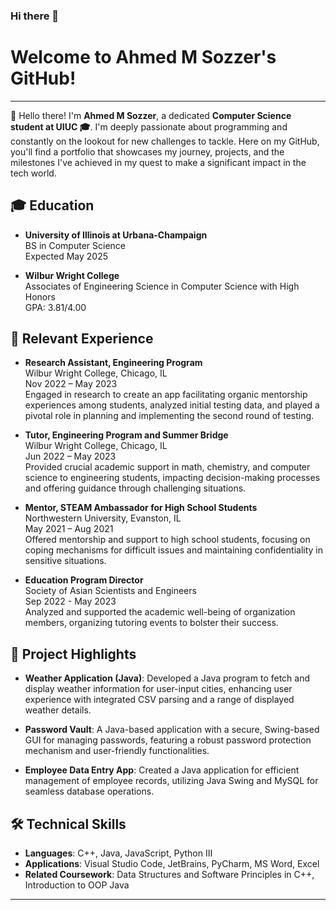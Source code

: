 ### Hi there 👋


# Welcome to Ahmed M Sozzer's GitHub!

---

👋 Hello there! I'm **Ahmed M Sozzer**, a dedicated **Computer Science student at UIUC 🎓**. I'm deeply passionate about programming and constantly on the lookout for new challenges to tackle. Here on my GitHub, you'll find a portfolio that showcases my journey, projects, and the milestones I've achieved in my quest to make a significant impact in the tech world.

## 🎓 Education

- **University of Illinois at Urbana-Champaign**  
  BS in Computer Science  
  Expected May 2025

- **Wilbur Wright College**  
  Associates of Engineering Science in Computer Science with High Honors  
  GPA: 3.81/4.00

## 💼 Relevant Experience

- **Research Assistant, Engineering Program**  
  Wilbur Wright College, Chicago, IL  
  Nov 2022 – May 2023  
  Engaged in research to create an app facilitating organic mentorship experiences among students, analyzed initial testing data, and played a pivotal role in planning and implementing the second round of testing.

- **Tutor, Engineering Program and Summer Bridge**  
  Wilbur Wright College, Chicago, IL  
  Jun 2022 – May 2023  
  Provided crucial academic support in math, chemistry, and computer science to engineering students, impacting decision-making processes and offering guidance through challenging situations.

- **Mentor, STEAM Ambassador for High School Students**  
  Northwestern University, Evanston, IL  
  May 2021 – Aug 2021  
  Offered mentorship and support to high school students, focusing on coping mechanisms for difficult issues and maintaining confidentiality in sensitive situations.

- **Education Program Director**  
  Society of Asian Scientists and Engineers  
  Sep 2022 - May 2023  
  Analyzed and supported the academic well-being of organization members, organizing tutoring events to bolster their success.

## 🌟 Project Highlights

- **Weather Application (Java)**: Developed a Java program to fetch and display weather information for user-input cities, enhancing user experience with integrated CSV parsing and a range of displayed weather details.

- **Password Vault**: A Java-based application with a secure, Swing-based GUI for managing passwords, featuring a robust password protection mechanism and user-friendly functionalities.

- **Employee Data Entry App**: Created a Java application for efficient management of employee records, utilizing Java Swing and MySQL for seamless database operations.

## 🛠 Technical Skills

- **Languages**: C++, Java, JavaScript, Python III
- **Applications**: Visual Studio Code, JetBrains, PyCharm, MS Word, Excel
- **Related Coursework**: Data Structures and Software Principles in C++, Introduction to OOP Java

---


